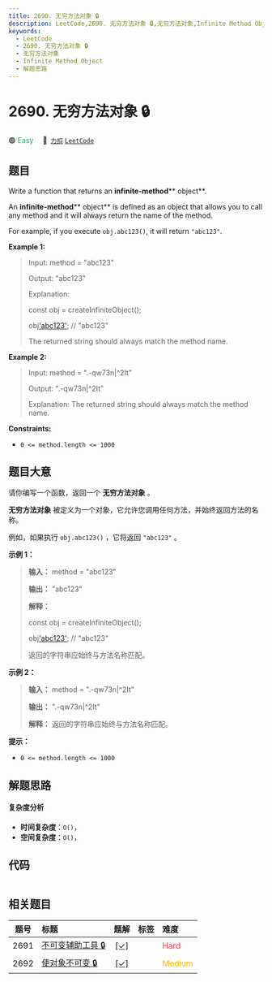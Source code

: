```yaml
---
title: 2690. 无穷方法对象 🔒
description: LeetCode,2690. 无穷方法对象 🔒,无穷方法对象,Infinite Method Object,解题思路
keywords:
  - LeetCode
  - 2690. 无穷方法对象 🔒
  - 无穷方法对象
  - Infinite Method Object
  - 解题思路
---
```


# 2690. 无穷方法对象 🔒

🟢 <font color=#15bd66>Easy</font>&emsp; 🔗&ensp;[`力扣`](https://leetcode.cn/problems/infinite-method-object) [`LeetCode`](https://leetcode.com/problems/infinite-method-object)

## 题目

Write a function that returns an **infinite-method****  object**.

An **infinite-method****  object** is defined as an object that allows you to
call any method and it will always return the name of the method.

For example, if you execute `obj.abc123()`, it will return `"abc123"`.



**Example 1:**

> Input: method = "abc123"
> 
> Output: "abc123"
> 
> Explanation:
> 
> const obj = createInfiniteObject();
> 
> obj['abc123'](); // "abc123"
> 
> The returned string should always match the method name.

**Example 2:**

> Input: method = ".-qw73n|^2It"
> 
> Output: ".-qw73n|^2It"
> 
> Explanation: The returned string should always match the method name.



**Constraints:**

  * `0 <= method.length <= 1000`


## 题目大意

请你编写一个函数，返回一个 **无穷方法对象** 。

**无穷方法对象** 被定义为一个对象，它允许您调用任何方法，并始终返回方法的名称。

例如，如果执行 `obj.abc123()` ，它将返回 `"abc123"` 。



**示例 1：**

> 
> 
> 
> 
> 
> **输入：** method = "abc123"
> 
> **输出：** "abc123"
> 
> **解释：**
> 
> const obj = createInfiniteObject();
> 
> obj['abc123'](); // "abc123"
> 
> 返回的字符串应始终与方法名称匹配。

**示例 2：**

> 
> 
> 
> 
> 
> **输入：** method = ".-qw73n|^2It"
> 
> **输出：** ".-qw73n|^2It"
> 
> **解释：** 返回的字符串应始终与方法名称匹配。



**提示：**

  * `0 <= method.length <= 1000`


## 解题思路

#### 复杂度分析

- **时间复杂度**：`O()`，
- **空间复杂度**：`O()`，

## 代码

```javascript

```

## 相关题目

<!-- prettier-ignore -->
| 题号 | 标题 | 题解 | 标签 | 难度 |
| :------: | :------ | :------: | :------ | :------ |
| 2691 | [不可变辅助工具 🔒](https://leetcode.com/problems/immutability-helper) | [[✓]](/problem/2691.md) |  | <font color=#ff334b>Hard</font> |
| 2692 | [使对象不可变 🔒](https://leetcode.com/problems/make-object-immutable) | [[✓]](/problem/2692.md) |  | <font color=#ffb800>Medium</font> |
